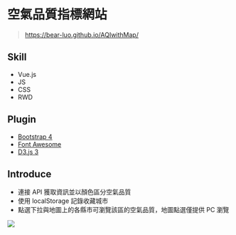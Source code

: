 # 空氣品質指標網站
> https://bear-luo.github.io/AQIwithMap/

## Skill
* Vue.js
* JS
* CSS
* RWD

## Plugin
* [Bootstrap 4](https://getbootstrap.com/)
* [Font Awesome](https://fontawesome.com/)
* [D3.js 3](https://d3js.org/)

## Introduce
* 連接 API 獲取資訊並以顏色區分空氣品質
* 使用 localStorage 記錄收藏城市
* 點選下拉與地圖上的各縣市可瀏覽該區的空氣品質，地圖點選僅提供 PC 瀏覽

![](https://user-images.githubusercontent.com/61472045/89094548-934e8180-d3f7-11ea-89b8-3ad5b3714177.png)
